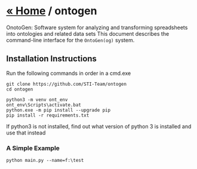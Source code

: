 # [« Home](https://github.com/STI-Team/ontogen) / ontogen
OnotoGen: Software system for analyzing and transforming spreadsheets into ontologies and related data sets
This document describes the command-line interface for the <code>OntoGen(og)</code> system.

## Installation Instructions

Run the following commands in order in a cmd.exe
```
git clone https://github.com/STI-Team/ontogen
cd ontogen

python3 -m venv ont_env
ont_env\Scripts\activate.bat
python.exe -m pip install --upgrade pip
pip install -r requirements.txt
```
If python3 is not installed, find out what version of python 3 is installed and use that instead
### A Simple Example
```
python main.py --name=f:\test

```
